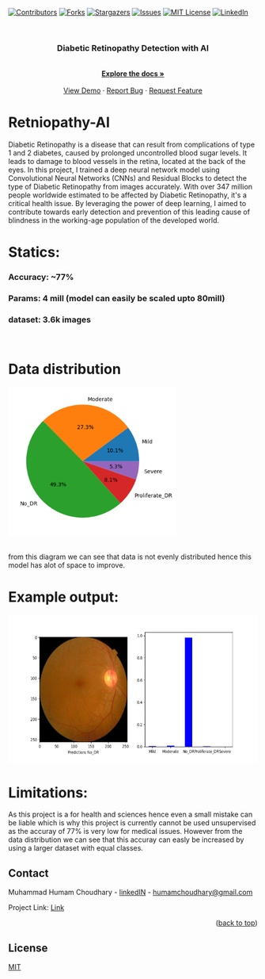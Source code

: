<div id="top"></div>

[![Contributors][contributors-shield]][contributors-url]
[![Forks][forks-shield]][forks-url]
[![Stargazers][stars-shield]][stars-url]
[![Issues][issues-shield]][issues-url]
[![MIT License][license-shield]][license-url]
[![LinkedIn][linkedin-shield]][linkedin-url]

<!-- PROJECT LOGO -->
<br />
<div align="center">

  <h3 align="center">Diabetic Retinopathy Detection with AI</h3>

  <p align="center">
    <br />
    <a href="https://github.com/humamchoudhary/Retniopathy-AI"><strong>Explore the docs »</strong></a>
    <br />
    <br />
    <a href="https://github.com/humamchoudhary/Retniopathy-AI">View Demo</a>
    ·
    <a href="https://github.com/humamchoudhary/Retniopathy-AI/issues">Report Bug</a>
    ·
    <a href="https://github.com/humamchoudhary/Retniopathy-AI/issues">Request Feature</a>
  </p>
</div>

# Retniopathy-AI

Diabetic Retinopathy is a disease that can result from complications of type 1 and 2 diabetes, caused by prolonged uncontrolled blood sugar levels. It leads to damage to blood vessels in the retina, located at the back of the eyes. In this project, I trained a deep neural network model using Convolutional Neural Networks (CNNs) and Residual Blocks to detect the type of Diabetic Retinopathy from images accurately. With over 347 million people worldwide estimated to be affected by Diabetic Retinopathy, it's a critical health issue. By leveraging the power of deep learning, I aimed to contribute towards early detection and prevention of this leading cause of blindness in the working-age population of the developed world.

# Statics:

### Accuracy: ~77%

### Params: 4 mill (model can easily be scaled upto 80mill)

### dataset: 3.6k images

<br/>

# Data distribution

<img src="gitimages/class_pie.png" alt="Logo" max-width="auto" height="300">
<br/>
<br/>

from this diagram we can see that data is not evenly distributed hence this model has alot of space to improve.
<br/>

# Example output:

<img src="gitimages\ouput.png" alt="Logo" max-width="auto" height="300">

# Limitations:

As this project is a for health and sciences hence even a small mistake can be liable which is why this project is currently cannot be used unsupervised as the accuray of 77% is very low for medical issues. However from the data distribution we can see that this accuray can easly be increased by using a larger dataset with equal classes.

<!-- CONTACT -->

## Contact

Muhammad Humam Choudhary - [linkedIN](https://linkedin.com/in/mhumamch/) - humamchoudhary@gmail.com

Project Link: [Link](https://github.com/humamchoudhary/Retniopathy-AI/)

<p align="right">(<a href="#top">back to top</a>)</p>

## License

[MIT](https://choosealicense.com/licenses/mit/)

<!-- MARKDOWN LINKS & IMAGES -->
<!-- https://www.markdownguide.org/basic-syntax/#reference-style-links -->

[contributors-shield]: https://img.shields.io/github/contributors/humamchoudhary/Retniopathy-AI.svg?style=for-the-badge
[contributors-url]: https://github.com/humamchoudhary/Retniopathy-AI//graphs/contributors
[forks-shield]: https://img.shields.io/github/forks/humamchoudhary/Retniopathy-AI.svg?style=for-the-badge
[forks-url]: https://github.com//humamchoudhary/Retniopathy-AI/network/members
[stars-shield]: https://img.shields.io/github/stars/humamchoudhary/Retniopathy-AI.svg?style=for-the-badge
[stars-url]: https://github.com/humamchoudhary/Retniopathy-AI/stargazers
[issues-shield]: https://img.shields.io/github/issues/humamchoudhary/Retniopathy-AI.svg?style=for-the-badge
[issues-url]: https://github.com/humamchoudhary/Retniopathy-AI/issues
[license-shield]: https://img.shields.io/github/license/humamchoudhary/Retniopathy-AI.svg?style=for-the-badge
[license-url]: https://github.com/humamchoudhary/Retniopathy-AI/blob/master/LICENSE.txt
[linkedin-shield]: https://img.shields.io/badge/-LinkedIn-black.svg?style=for-the-badge&logo=linkedin&colorB=555
[linkedin-url]: https://linkedin.com/in/mhumamch/
"# Retniopathy-AI" 
